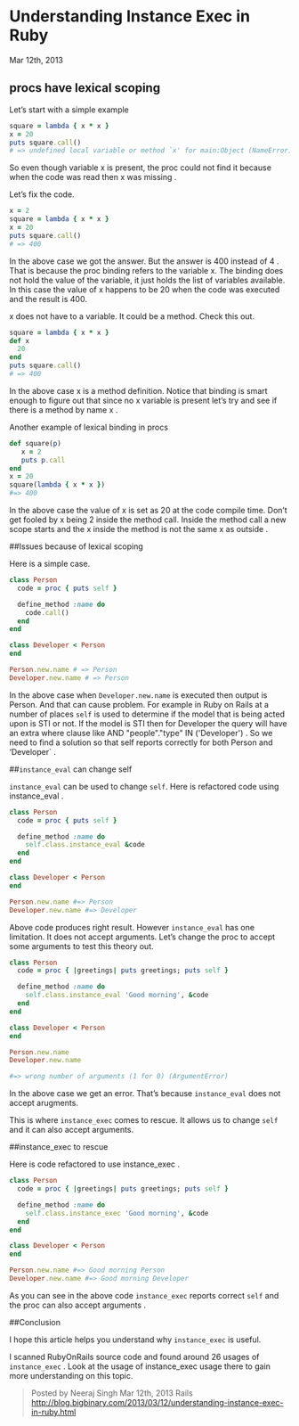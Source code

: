 ﻿# Understanding Instance Exec in Ruby

Mar 12th, 2013

## procs have lexical scoping

Let’s start with a simple example

```ruby
square = lambda { x * x }
x = 20
puts square.call()
# => undefined local variable or method `x' for main:Object (NameError)
```

So even though variable x is present, the proc could not find it
because when the code was read then x was missing .

Let’s fix the code.

```ruby
x = 2
square = lambda { x * x }
x = 20
puts square.call()
# => 400
```

In the above case we got the answer. But the answer is 400 instead of
4 . That is because the proc binding refers to the variable x. The
binding does not hold the value of the variable, it just holds the
list of variables available. In this case the value of x happens to be
20 when the code was executed and the result is 400.

x does not have to a variable. It could be a method. Check this out.

```ruby
square = lambda { x * x }
def x
  20
end
puts square.call()
# => 400
```

In the above case x is a method definition. Notice that binding is
smart enough to figure out that since no x variable is present let’s
try and see if there is a method by name x .

Another example of lexical binding in procs

```ruby
def square(p)
   x = 2
   puts p.call
end
x = 20
square(lambda { x * x })
#=> 400
```

In the above case the value of x is set as 20 at the code compile
time. Don’t get fooled by x being 2 inside the method call. Inside the
method call a new scope starts and the x inside the method is not the
same x as outside .

##Issues because of lexical scoping

Here is a simple case.

```ruby
class Person
  code = proc { puts self }

  define_method :name do
    code.call()
  end
end

class Developer < Person
end

Person.new.name # => Person
Developer.new.name # => Person
```

In the above case when `Developer.new.name` is executed then output is
Person. And that can cause problem. For example in Ruby on Rails at a
number of places `self` is used to determine if the model that is being
acted upon is STI or not. If the model is STI then for Developer the
query will have an extra where clause like AND "people"."type" IN
('Developer') . So we need to find a solution so that self reports
correctly for both Person and ‘Developer` .

##`instance_eval` can change self

`instance_eval` can be used to change `self`. Here is refactored code
using instance_eval .

```ruby
class Person
  code = proc { puts self }

  define_method :name do
    self.class.instance_eval &code
  end
end

class Developer < Person
end

Person.new.name #=> Person
Developer.new.name #=> Developer
```

Above code produces right result. However `instance_eval` has one
limitation. It does not accept arguments. Let’s change the proc to
accept some arguments to test this theory out.

```ruby
class Person
  code = proc { |greetings| puts greetings; puts self }

  define_method :name do
    self.class.instance_eval 'Good morning', &code
  end
end

class Developer < Person
end

Person.new.name
Developer.new.name

#=> wrong number of arguments (1 for 0) (ArgumentError)
```

In the above case we get an error. That’s because `instance_eval` does
not accept arugments.

This is where `instance_exec` comes to rescue. It allows us to change
`self` and it can also accept arguments.

##instance_exec to rescue

Here is code refactored to use instance_exec .

```ruby
class Person
  code = proc { |greetings| puts greetings; puts self }

  define_method :name do
    self.class.instance_exec 'Good morning', &code
  end
end

class Developer < Person
end

Person.new.name #=> Good morning Person
Developer.new.name #=> Good morning Developer
```

As you can see in the above code `instance_exec` reports correct `self`
and the proc can also accept arguments .

##Conclusion

I hope this article helps you understand why `instance_exec` is useful.

I scanned RubyOnRails source code and found around 26 usages of
`instance_exec` . Look at the usage of instance_exec usage there to gain
more understanding on this topic.

> Posted by Neeraj Singh Mar 12th, 2013 Rails
> http://blog.bigbinary.com/2013/03/12/understanding-instance-exec-in-ruby.html